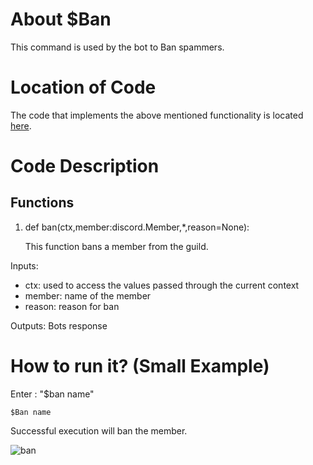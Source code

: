 # About $Ban
This command is used by the bot to Ban spammers.

# Location of Code
The code that implements the above mentioned functionality is located [here](../../bot.py).

# Code Description
## Functions

1. def ban(ctx,member:discord.Member,*,reason=None):
   
   This function bans a member from the guild.

Inputs:

- ctx: used to access the values passed through the current context
- member: name of the member
- reason: reason for ban

Outputs: Bots response

   
# How to run it? (Small Example)
Enter : "$ban name"
```
$Ban name
```
Successful execution will ban the member.

![ban](./ban.png)
